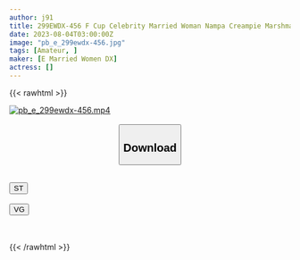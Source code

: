 ```yaml
---
author: j91
title: 299EWDX-456 F Cup Celebrity Married Woman Nampa Creampie Marshmallow Sensitive Body
date: 2023-08-04T03:00:00Z
image: "pb_e_299ewdx-456.jpg"
tags: [Amateur, ]
maker: [E Married Women DX]
actress: []
---
```



{{< rawhtml >}}

<div class="video" data-videoid="jr8BLzkMgZTzzr4">
    <a href="javascript:;">
        <img src="https://my.j91.asia/posts/pb_e_299ewdx-456/pb_e_299ewdx-456.jpg" width="WIDTH" height="HEIGHT" alt="pb_e_299ewdx-456.mp4" loading="lazy">
    </a>
</div>

<script type="text/javascript" src="https://j91.asia/asset/on-demand-st.js"></script>

<br>
  <link rel="stylesheet" href="https://j91.asia/asset/bs5.css">
  
  <center>
  <button class="btn btn-primary" type="button" data-bs-toggle="collapse" data-bs-target=".multi-collapse" aria-expanded="false" aria-controls="multiCollapseExample1 multiCollapseExample2"><h2>Download</h2></button></center>
</p>
<div class="row">
  <div class="col">
    <div class="collapse multi-collapse" id="multiCollapseExample1">
      <div class="card card-body">
	      	      <br>
<div class="buttons">  
<a href="https://streamtape.to/v/jr8BLzkMgZTzzr4"><button class="btn-hover color-3"><i class="fa fa-download"></i> ST</button></a></div>
    </div>
  </div>
</div>
  <div class="col">
    <div class="collapse multi-collapse" id="multiCollapseExample2">
      <div class="card card-body">
	      <br>
<div class="buttons">
    <a href="https://vgembed.com/v/g9Vd5J8QpvEqQjG"><button class="btn-hover color-9"><i class="fa fa-download"></i> VG</button></a></div>
<br><br>
      </div>
    </div>
  </div>
</div>

{{< /rawhtml >}}
